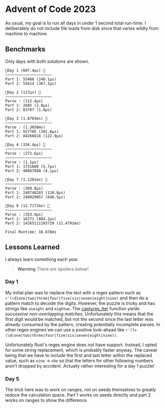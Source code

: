 # Advent of Code 2023

As usual, my goal is to run all days in under 1 second total run-time. I deliberately do not include file loads from disk since that varies wildly from machine to machine.


## Benchmarks

Only days with both solutions are shown.

```
🎄Day 1 (607.4µs) 🎄
~~~~~~~~~~~~~~~~~~~~~
Part 1: 55488 (240.1µs)
Part 2: 55614 (367.3µs)

🎄Day 2 (117µs) 🎄
~~~~~~~~~~~~~~~~~~~~~
Parse : (112.4µs)
Part 1: 2685 (2.8µs)
Part 2: 83707 (1.8µs)

🎄Day 3 (1.8703ms) 🎄
~~~~~~~~~~~~~~~~~~~~~
Parse : (1.3658ms)
Part 1: 557705 (381.6µs)
Part 2: 84266818 (122.9µs)

🎄Day 4 (334.4µs) 🎄
~~~~~~~~~~~~~~~~~~~~~
Parse : (272.6µs)
~~~~~~~~~~~~~~~~~~~~~
Parse : (1.1µs)
Part 1: 1731600 (5.7µs)
Part 2: 40087680 (4.1µs)

🎄Day 7 (1.1281ms) 🎄
~~~~~~~~~~~~~~~~~~~~~
Parse : (360.8µs)
Part 1: 249748283 (120.8µs)
Part 2: 248029057 (646.5µs)

🎄Day 8 (12.7172ms) 🎄
~~~~~~~~~~~~~~~~~~~~~
Parse : (353.9µs)
Part 1: 16271 (884.2µs)
Part 2: 14265111103729 (11.4791ms)

Final Runtime: 16.878ms
```

## Lessons Learned

I always learn something each year.

> **Warning** There are spoilers below!

### Day 1

My initial plan was to replace the text with a regex pattern such as `r'(\d|one|two|three|four|five|six|seven|eight|nine)` and then do a pattern match to decode the digits. However, the puzzle is tricky and has strings like `oneight` and `eightwo`. The  [captures_iter](https://docs.rs/regex/latest/regex/struct.Regex.html#method.captures_iter) function _yields successive non-overlapping matches_. Unfortunately this means that the first digit would be matched, but not the second since the last letter was already consumed by the pattern, creating potentially incomplete parses. In other regex engines we can use a positive look-ahead like `r'(?=(\d|one|two|three|four|five|six|seven|eight|nine))`. 

Unfortunately Rust's regex engine does not have support. Instead, I opted for some string replacement, which is probably faster anyway. The caveat being that we have to include the first and last letter within the replaced value, such as `nine` -> `n9e` so that the letters for other following numbers aren't dropped by accident. Actually rather interesting for a day 1 puzzle!

### Day 5

The trick here was to work on ranges, not on seeds themselves to greatly reduce the calculation space. Part 1 works on seeds directly and part 2 works on ranges to show the difference.